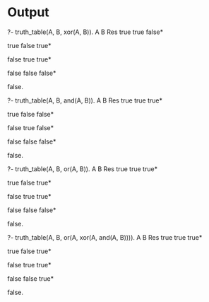 # Output

?- truth_table(A, B, xor(A, B)).
A	B	Res
true	true	false*

true	false	true*

false	true	true*

false	false	false*

false.

?- truth_table(A, B, and(A, B)).
A	B	Res
true	true	true*

true	false	false*

false	true	false*

false	false	false*

false.

?- truth_table(A, B, or(A, B)).
A	B	Res
true	true	true*

true	false	true*

false	true	true*

false	false	false*

false.

?- truth_table(A, B, or(A, xor(A, and(A, B)))).
A	B	Res
true	true	true*

true	false	true*

false	true	true*

false	false	true*

false.

